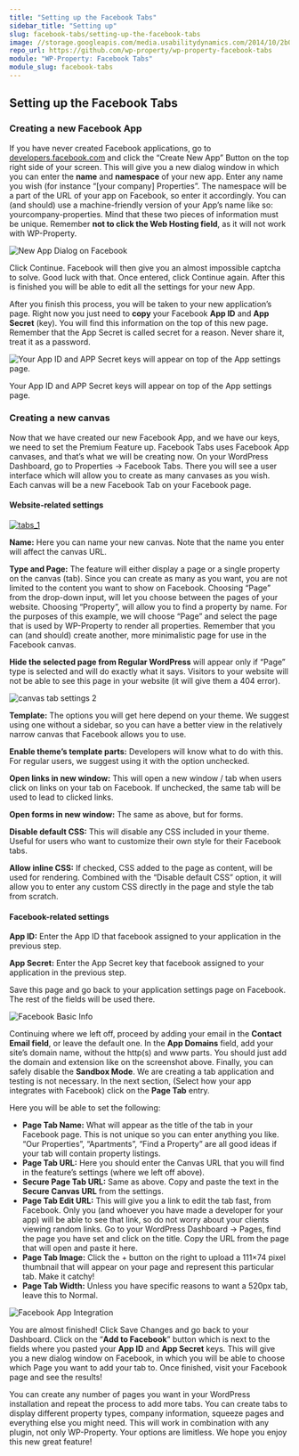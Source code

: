 ```yaml
---
title: "Setting up the Facebook Tabs"
sidebar_title: "Setting up"
slug: facebook-tabs/setting-up-the-facebook-tabs
image: //storage.googleapis.com/media.usabilitydynamics.com/2014/10/2b03453c-wpproperty-extension-facebooktabs-icon-300x300.png
repo_url: https://github.com/wp-property/wp-property-facebook-tabs
module: "WP-Property: Facebook Tabs"
module_slug: facebook-tabs
---
```


## Setting up the Facebook Tabs

### Creating a new Facebook App

If you have never created Facebook applications, go to [developers.facebook.com](https://developers.facebook.com) and click the “Create New App” Button on the top right side of your screen. This will give you a new dialog window in which you can enter the **name** and **namespace** of your new app. Enter any name you wish (for instance “[your company] Properties”. The namespace will be a part of the URL of your app on Facebook, so enter it accordingly. You can (and should) use a machine-friendly version of your App’s name like so: yourcompany-properties. Mind that these two pieces of information must be unique. Remember **not to click the Web Hosting field**, as it will not work with WP-Property.

![New App Dialog on Facebook](https://storage.googleapis.com/storage.usabilitydynamics.com/uploads/2013/06/Screen-Shot-2013-06-04-at-11.05.41-AM.png)

Click Continue. Facebook will then give you an almost impossible captcha to solve. Good luck with that. Once entered, click Continue again. After this is finished you will be able to edit all the settings for your new App.

After you finish this process, you will be taken to your new application’s page. Right now you just need to **copy** your Facebook **App ID** and **App Secret** (key). You will find this information on the top of this new page. Remember that the App Secret is called secret for a reason. Never share it, treat it as a password.

![Your App ID and APP Secret keys will appear on top of the App settings page.](https://storage.googleapis.com/storage.usabilitydynamics.com/uploads/2013/06/appid_secret.png)

Your App ID and APP Secret keys will appear on top of the App settings page.

### Creating a new canvas

Now that we have created our new Facebook App, and we have our keys, we need to set the Premium Feature up. Facebook Tabs uses Facebook App canvases, and that’s what we will be creating now. On your WordPress Dashboard, go to Properties → Facebook Tabs. There you will see a user interface which will allow you to create as many canvases as you wish. Each canvas will be a new Facebook Tab on your Facebook page.

#### Website-related settings

[![tabs_1](https://storage.googleapis.com/storage.usabilitydynamics.com/uploads/2013/06/tabs_1.png)](https://storage.googleapis.com/storage.usabilitydynamics.com/uploads/2013/06/tabs_1.png)

**Name:** Here you can name your new canvas. Note that the name you enter will affect the canvas URL.

**Type and Page:** The feature will either display a page or a single property on the canvas (tab). Since you can create as many as you want, you are not limited to the content you want to show on Facebook. Choosing “Page” from the drop-down input, will let you choose between the pages of your website. Choosing “Property”, will allow you to find a property by name. For the purposes of this example, we will choose “Page” and select the page that is used by WP-Property to render all properties. Remember that you can (and should) create another, more minimalistic page for use in the Facebook canvas.

**Hide the selected page from Regular WordPress** will appear only if “Page” type is selected and will do exactly what it says. Visitors to your website will not be able to see this page in your website (it will give them a 404 error).

![canvas tab settings 2](https://storage.googleapis.com/storage.usabilitydynamics.com/uploads/2013/06/tabs_2.png)

**Template:** The options you will get here depend on your theme. We suggest using one without a sidebar, so you can have a better view in the relatively narrow canvas that Facebook allows you to use.

**Enable theme’s template parts:** Developers will know what to do with this. For regular users, we suggest using it with the option unchecked.

**Open links in new window:** This will open a new window / tab when users click on links on your tab on Facebook. If unchecked, the same tab will be used to lead to clicked links.

**Open forms in new window:** The same as above, but for forms.

**Disable default CSS:** This will disable any CSS included in your theme. Useful for users who want to customize their own style for their Facebook tabs.

**Allow inline CSS:** If checked, CSS added to the page as content, will be used for rendering. Combined with the “Disable default CSS” option, it will allow you to enter any custom CSS directly in the page and style the tab from scratch.

#### Facebook-related settings

**App ID:** Enter the App ID that facebook assigned to your application in the previous step.

**App Secret:** Enter the App Secret key that facebook assigned to your application in the previous step.

Save this page and go back to your application settings page on Facebook. The rest of the fields will be used there.

![Facebook Basic Info](https://storage.googleapis.com/storage.usabilitydynamics.com/uploads/2013/06/fb_app_2.png)

Continuing where we left off, proceed by adding your email in the **Contact Email field**, or leave the default one. In the **App Domains** field, add your site’s domain name, without the http(s) and www parts. You should just add the domain and extension like on the screenshot above. Finally, you can safely disable the **Sandbox Mode**. We are creating a tab application and testing is not necessary. In the next section, (Select how your app integrates with Facebook) click on the **Page Tab** entry.

Here you will be able to set the following:

*   **Page Tab Name:** What will appear as the title of the tab in your Facebook page. This is not unique so you can enter anything you like. “Our Properties”, “Apartments”, “Find a Property” are all good ideas if your tab will contain property listings.
*   **Page Tab URL:** Here you should enter the Canvas URL that you will find in the feature’s settings (where we left off above).
*   **Secure Page Tab URL:** Same as above. Copy and paste the text in the **Secure Canvas URL** from the settings.
*   **Page Tab Edit URL:** This will give you a link to edit the tab fast, from Facebook. Only you (and whoever you have made a developer for your app) will be able to see that link, so do not worry about your clients viewing random links. Go to your WordPress Dashboard → Pages, find the page you have set and click on the title. Copy the URL from the page that will open and paste it here.
*   **Page Tab Image:** Click the + button on the right to upload a 111×74 pixel thumbnail that will appear on your page and represent this particular tab. Make it catchy!
*   **Page Tab Width:** Unless you have specific reasons to want a 520px tab, leave this to Normal.

![Facebook App Integration](https://storage.googleapis.com/storage.usabilitydynamics.com/uploads/2013/06/fb_app_3.png)

You are almost finished! Click Save Changes and go back to your Dashboard. Click on the “**Add to Facebook**” button which is next to the fields where you pasted your **App ID** and **App Secret** keys. This will give you a new dialog window on Facebook, in which you will be able to choose which Page you want to add your tab to. Once finished, visit your Facebook page and see the results!

You can create any number of pages you want in your WordPress installation and repeat the process to add more tabs. You can create tabs to display different property types, company information, squeeze pages and everything else you might need. This will work in combination with any plugin, not only WP-Property. Your options are limitless. We hope you enjoy this new great feature!